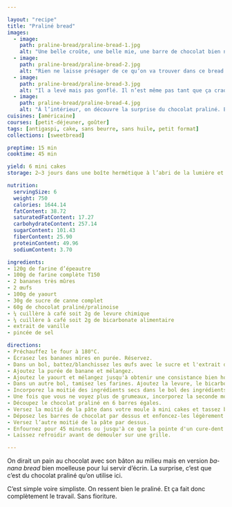 ```yaml
---

layout: "recipe"
title: "Praliné bread"
images:
  - image:
    path: praline-bread/praline-bread-1.jpg
    alt: "Une belle croûte, une belle mie, une barre de chocolat bien nette au cœur."
  - image:
    path: praline-bread/praline-bread-2.jpg
    alt: "Rien ne laisse présager de ce qu’on va trouver dans ce bread. Vu du dessus il a l’air tout simple, presque triste."
  - image:
    path: praline-bread/praline-bread-3.jpg
    alt: "Il a levé mais pas gonflé. Il n’est même pas tant que ça craquelé."
  - image:
    path: praline-bread/praline-bread-4.jpg
    alt: "À l’intérieur, on découvre la surprise du chocolat praliné. Et c'est son goût qu’on va sentir principalement."
cuisines: [américaine]
courses: [petit-déjeuner, goûter]
tags: [antigaspi, cake, sans beurre, sans huile, petit format]
collections: [sweetbread]

preptime: 15 min
cooktime: 45 min

yield: 6 mini cakes
storage: 2–3 jours dans une boîte hermétique à l’abri de la lumière et de la chaleur. 5 jours au frigo. 2 mois au congélateur.

nutrition:
  servingSize: 6
  weight: 750
  calories: 1644.14
  fatContent: 38.72
  saturatedFatContent: 17.27
  carbohydrateContent: 257.14
  sugarContent: 101.43
  fiberContent: 25.90
  proteinContent: 49.96
  sodiumContent: 3.70

ingredients:
- 120g de farine d’épeautre
- 100g de farine complète T150
- 2 bananes très mûres
- 2 œufs
- 100g de yaourt
- 30g de sucre de canne complet
- 60g de chocolat praliné/pralinoise
- ¼ cuillère à café soit 2g de levure chimique
- ¼ cuillère à café soit 2g de bicarbonate alimentaire
- extrait de vanille
- pincée de sel

directions:
- Préchauffez le four à 180°C.
- Écrasez les bananes mûres en purée. Réservez.
- Dans un bol, battez/blanchissez les œufs avec le sucre et l'extrait de vanille. 
- Ajoutez la purée de banane et mélangez.
- Ajoutez le yaourt et mélangez jusqu'à obtenir une consistance bien homogène.
- Dans un autre bol, tamisez les farines. Ajoutez la levure, le bicarbonate et le sel. Mélangez. 
- Incorporez la moitié des ingrédients secs dans le bol des ingrédients humides à la maryse. 
- Une fois que vous ne voyez plus de grumeaux, incorporez la seconde moitié. Réservez. 
- Découpez le chocolat praliné en 6 barres égales.
- Versez la moitié de la pâte dans votre moule à mini cakes et tassez bien.
- Déposez les barres de chocolat par dessus et enfoncez-les légèrement.
- Versez l’autre moitié de la pâte par dessus.
- Enfournez pour 45 minutes ou jusqu'à ce que la pointe d'un cure-dent ressorte sèche. 
- Laissez refroidir avant de démouler sur une grille. 

---
```


On dirait un pain au chocolat avec son bâton au milieu mais en version <i lang="en">banana bread</i> bien moelleuse pour lui servir d’écrin. La surprise, c’est que c’est du chocolat praliné qu’on utilise ici.

C’est simple voire simpliste. On ressent bien le praliné. Et ça fait donc complètement le travail. Sans fioriture.